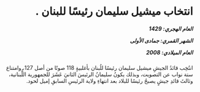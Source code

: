 <h1 dir="rtl">انتخاب ميشيل سليمان رئيسًا للبنان .</h1>

<h5 dir="rtl">العام الهجري:  1429

الشهر القمري: جمادى الأولى

العام الميلادي: 2008</h5>

<p dir="rtl">انتُخِب قائدُ الجيشِ ميشيل سليمان رئيسًا للُبنان بأغلبيةٍ 118 صوتًا من أصل 127، وامتناع ستة نواب عن التصويت، وبذلك يكونُ سليمانُ الرئيسَ الثانيَ عَشَرَ للجمهورية اللُّبنانية، وثالثَ قائدِ جيشٍ يصبحُ رئيسًا للبلاد بعد انتهاءِ ولاية الرئيسِ السابقِ إميل لحود.</p></br>
